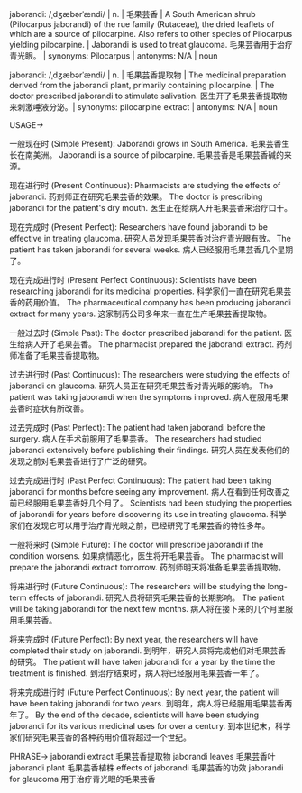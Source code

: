 jaborandi: /ˌdʒæbərˈændi/ | n. | 毛果芸香 |  A South American shrub (Pilocarpus jaborandi) of the rue family (Rutaceae), the dried leaflets of which are a source of pilocarpine. Also refers to other species of Pilocarpus yielding pilocarpine. |  Jaborandi is used to treat glaucoma. 毛果芸香用于治疗青光眼。 | synonyms: Pilocarpus | antonyms: N/A | noun

jaborandi: /ˌdʒæbərˈændi/ | n. | 毛果芸香提取物 | The medicinal preparation derived from the jaborandi plant, primarily containing pilocarpine. | The doctor prescribed jaborandi to stimulate salivation. 医生开了毛果芸香提取物来刺激唾液分泌。| synonyms: pilocarpine extract | antonyms: N/A | noun


USAGE->

一般现在时 (Simple Present):
Jaborandi grows in South America. 毛果芸香生长在南美洲。
Jaborandi is a source of pilocarpine. 毛果芸香是毛果芸香碱的来源。

现在进行时 (Present Continuous):
Pharmacists are studying the effects of jaborandi. 药剂师正在研究毛果芸香的效果。
The doctor is prescribing jaborandi for the patient's dry mouth. 医生正在给病人开毛果芸香来治疗口干。

现在完成时 (Present Perfect):
Researchers have found jaborandi to be effective in treating glaucoma. 研究人员发现毛果芸香对治疗青光眼有效。
The patient has taken jaborandi for several weeks. 病人已经服用毛果芸香几个星期了。

现在完成进行时 (Present Perfect Continuous):
Scientists have been researching jaborandi for its medicinal properties. 科学家们一直在研究毛果芸香的药用价值。
The pharmaceutical company has been producing jaborandi extract for many years.  这家制药公司多年来一直在生产毛果芸香提取物。


一般过去时 (Simple Past):
The doctor prescribed jaborandi for the patient. 医生给病人开了毛果芸香。
The pharmacist prepared the jaborandi extract. 药剂师准备了毛果芸香提取物。


过去进行时 (Past Continuous):
The researchers were studying the effects of jaborandi on glaucoma. 研究人员正在研究毛果芸香对青光眼的影响。
The patient was taking jaborandi when the symptoms improved. 病人在服用毛果芸香时症状有所改善。

过去完成时 (Past Perfect):
The patient had taken jaborandi before the surgery. 病人在手术前服用了毛果芸香。
The researchers had studied jaborandi extensively before publishing their findings. 研究人员在发表他们的发现之前对毛果芸香进行了广泛的研究。


过去完成进行时 (Past Perfect Continuous):
The patient had been taking jaborandi for months before seeing any improvement. 病人在看到任何改善之前已经服用毛果芸香好几个月了。
Scientists had been studying the properties of jaborandi for years before discovering its use in treating glaucoma. 科学家们在发现它可以用于治疗青光眼之前，已经研究了毛果芸香的特性多年。

一般将来时 (Simple Future):
The doctor will prescribe jaborandi if the condition worsens. 如果病情恶化，医生将开毛果芸香。
The pharmacist will prepare the jaborandi extract tomorrow. 药剂师明天将准备毛果芸香提取物。

将来进行时 (Future Continuous):
The researchers will be studying the long-term effects of jaborandi. 研究人员将研究毛果芸香的长期影响。
The patient will be taking jaborandi for the next few months. 病人将在接下来的几个月里服用毛果芸香。


将来完成时 (Future Perfect):
By next year, the researchers will have completed their study on jaborandi. 到明年，研究人员将完成他们对毛果芸香的研究。
The patient will have taken jaborandi for a year by the time the treatment is finished. 到治疗结束时，病人将已经服用毛果芸香一年了。


将来完成进行时 (Future Perfect Continuous):
By next year, the patient will have been taking jaborandi for two years. 到明年，病人将已经服用毛果芸香两年了。
By the end of the decade, scientists will have been studying jaborandi for its various medicinal uses for over a century. 到本世纪末，科学家们研究毛果芸香的各种药用价值将超过一个世纪。



PHRASE->
jaborandi extract 毛果芸香提取物
jaborandi leaves 毛果芸香叶
jaborandi plant 毛果芸香植株
effects of jaborandi 毛果芸香的功效
jaborandi for glaucoma  用于治疗青光眼的毛果芸香
